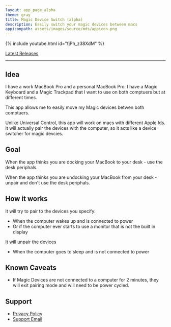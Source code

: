 ```yaml
---
layout: app_page_alpha
theme: gray
title: Magic Device Switch (alpha)
description: Easily switch your magic devices between macs
appiconpath: assets/images/source/mds/appicon.png
---
```


{% include youtube.html id="fjPh_z38XdM" %}


[Latest Releases](./mds/releases)

---

## Idea

I have a work MacBook Pro and a personal MacBook Pro. I have a Magic Keyboard and a Magic Trackpad that I want to use on both comptuers but at different times.

This app allows me to easily move my Magic devices betwen both comptuers.

Unlike Universal Control, this app will work on macs with different Apple Ids. It will actually pair the devices with the computer, so it acts like a device switcher for magic devcies.


## Goal
When the app thinks you are docking your MacBook to your desk - use the desk periphals.

When the app thinks you are undocking your MacBook from your desk - unpair and don't use the desk periphals. 


## How it works

It will try to pair to the devices you specify:
- When the computer wakes up and is connected to power
- Or if the computer ever starts to use a monitor that is not the built in display

It will unpair the devices
- When the computer goes to sleep and is not connected to power


## Known Caveats 
* If Magic Devices are not connected to a computer for 2 minutes, they will exit pairing mode and will need to be power cycled.


## Support
- [Privacy Policy](https://jangelsb.github.io/mds/privacy)
- <a href="mailto:nextcalc.feedback@gmail@@com?subject=MDS Website"
   onmouseover="this.href=this.href.replace('@@','.')">
   Support Email
</a>